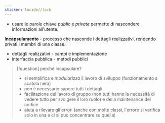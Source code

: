 ```yaml
---
sticker: lucide//lock
---
```

- usare le parole chiave *public* e *private* permette di nascondere informazioni all'utente.
 
**Incapsulamento** - processo che nasconde i dettagli realizzativi, rendendo privati i membri di una classe.

- dettagli realizzativi - campi e implementazione
- interfaccia pubblica - metodi pubblici

>[!question] perché incapsulare?
>- si semplifica e *modularizza* il lavoro di sviluppo (funzionamento a scatola nera)
>- non è necessario sapere tutti i dettagli
>- facilitazione del lavoro di gruppo (non tutti hanno la necessità di vedere tutto per svolgere il loro ruolo) e della maintenance del codice
>- aiuta a rilevare gli errori (anche con molte classi, l'errore si verifica solo in una e ci si può concentrare su quella)

